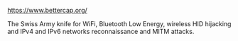 
https://www.bettercap.org/

The Swiss Army knife for WiFi, Bluetooth Low Energy, wireless HID hijacking and IPv4 and IPv6 networks reconnaissance and MITM attacks.